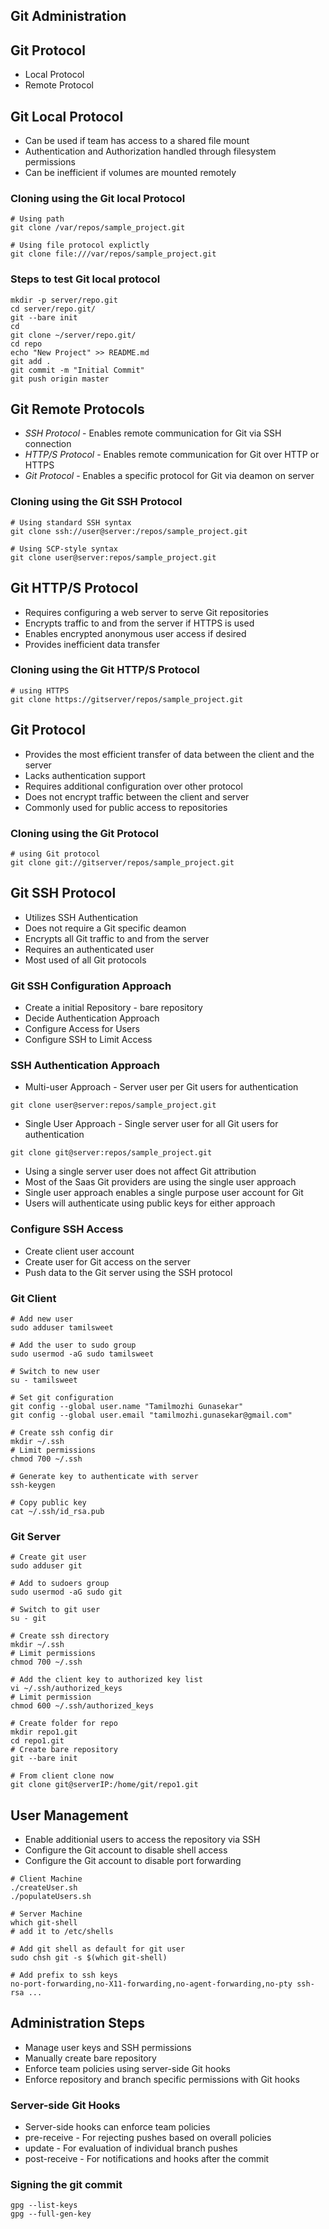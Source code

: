 ## Git Administration

## Git Protocol

- Local Protocol
- Remote Protocol

## Git Local Protocol

- Can be used if team has access to a shared file mount
- Authentication and Authorization handled through filesystem permissions
- Can be inefficient if volumes are mounted remotely

### Cloning using the Git local Protocol

```
# Using path
git clone /var/repos/sample_project.git

# Using file protocol explictly
git clone file:///var/repos/sample_project.git
```

### Steps to test Git local protocol

```
mkdir -p server/repo.git
cd server/repo.git/
git --bare init
cd
git clone ~/server/repo.git/
cd repo
echo "New Project" >> README.md
git add .
git commit -m "Initial Commit"
git push origin master
```

## Git Remote Protocols

- _SSH Protocol_ - Enables remote communication for Git via SSH connection
- _HTTP/S Protocol_ - Enables remote communication for Git over HTTP or HTTPS
- _Git Protocol_ - Enables a specific protocol for Git via deamon on server

### Cloning using the Git SSH Protocol

```
# Using standard SSH syntax
git clone ssh://user@server:/repos/sample_project.git

# Using SCP-style syntax
git clone user@server:repos/sample_project.git
```

## Git HTTP/S Protocol

- Requires configuring a web server to serve Git repositories
- Encrypts traffic to and from the server if HTTPS is used
- Enables encrypted anonymous user access if desired
- Provides inefficient data transfer

### Cloning using the Git HTTP/S Protocol

```
# using HTTPS
git clone https://gitserver/repos/sample_project.git
```

## Git Protocol

- Provides the most efficient transfer of data between the client and the server
- Lacks authentication support
- Requires additional configuration over other protocol
- Does not encrypt traffic between the client and server
- Commonly used for public access to repositories

### Cloning using the Git Protocol

```
# using Git protocol
git clone git://gitserver/repos/sample_project.git
```

## Git SSH Protocol

- Utilizes SSH Authentication
- Does not require a Git specific deamon
- Encrypts all Git traffic to and from the server
- Requires an authenticated user
- Most used of all Git protocols

### Git SSH Configuration Approach

- Create a initial Repository - bare repository
- Decide Authentication Approach
- Configure Access for Users
- Configure SSH to Limit Access

### SSH Authentication Approach

- Multi-user Approach - Server user per Git users for authentication

```
git clone user@server:repos/sample_project.git
```

- Single User Approach - Single server user for all Git users for authentication

```
git clone git@server:repos/sample_project.git
```

- Using a single server user does not affect Git attribution
- Most of the Saas Git providers are using the single user approach
- Single user approach enables a single purpose user account for Git
- Users will authenticate using public keys for either approach

### Configure SSH Access

- Create client user account
- Create user for Git access on the server
- Push data to the Git server using the SSH protocol

### Git Client

```
# Add new user
sudo adduser tamilsweet

# Add the user to sudo group
sudo usermod -aG sudo tamilsweet

# Switch to new user
su - tamilsweet

# Set git configuration
git config --global user.name "Tamilmozhi Gunasekar"
git config --global user.email "tamilmozhi.gunasekar@gmail.com"

# Create ssh config dir
mkdir ~/.ssh
# Limit permissions
chmod 700 ~/.ssh

# Generate key to authenticate with server
ssh-keygen

# Copy public key
cat ~/.ssh/id_rsa.pub
```

### Git Server

```
# Create git user
sudo adduser git

# Add to sudoers group
sudo usermod -aG sudo git

# Switch to git user
su - git

# Create ssh directory
mkdir ~/.ssh
# Limit permissions
chmod 700 ~/.ssh

# Add the client key to authorized key list
vi ~/.ssh/authorized_keys
# Limit permission
chmod 600 ~/.ssh/authorized_keys

# Create folder for repo
mkdir repo1.git
cd repo1.git
# Create bare repository
git --bare init

# From client clone now
git clone git@serverIP:/home/git/repo1.git
```

## User Management

- Enable additionial users to access the repository via SSH
- Configure the Git account to disable shell access
- Configure the Git account to disable port forwarding

```
# Client Machine
./createUser.sh
./populateUsers.sh

# Server Machine
which git-shell
# add it to /etc/shells

# Add git shell as default for git user
sudo chsh git -s $(which git-shell)

# Add prefix to ssh keys
no-port-forwarding,no-X11-forwarding,no-agent-forwarding,no-pty ssh-rsa ...
```

## Administration Steps

- Manage user keys and SSH permissions
- Manually create bare repository
- Enforce team policies using server-side Git hooks
- Enforce repository and branch specific permissions with Git hooks

### Server-side Git Hooks

- Server-side hooks can enforce team policies
- pre-receive - For rejecting pushes based on overall policies
- update - For evaluation of individual branch pushes
- post-receive - For notifications and hooks after the commit

### Signing the git commit

```
gpg --list-keys
gpg --full-gen-key
```
